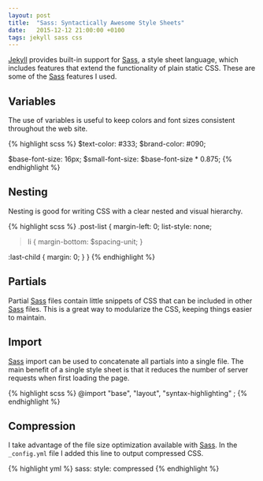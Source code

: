 ```yaml
---
layout: post
title:  "Sass: Syntactically Awesome Style Sheets"
date:   2015-12-12 21:00:00 +0100
tags: jekyll sass css
---
```

[Jekyll][jekyll] provides built-in support for [Sass][sass], a style sheet language, which includes features that extend the functionality of plain static CSS. These are some of the [Sass][sass] features I used.

<!--more-->

## Variables
The use of variables is useful to keep colors and font sizes consistent throughout the web site.

{% highlight scss %}
$text-color: #333;
$brand-color: #090;

$base-font-size: 16px;
$small-font-size: $base-font-size * 0.875;
{% endhighlight %}

## Nesting
Nesting is good for writing CSS with a clear nested and visual hierarchy.

{% highlight scss %}
.post-list {
  margin-left: 0;
  list-style: none;

  > li {
    margin-bottom: $spacing-unit;
  }

  :last-child {
    margin: 0;
  }
}
{% endhighlight %}

## Partials
Partial [Sass][sass] files contain little snippets of CSS that can be included in other [Sass][sass] files. This is a great way to modularize the CSS, keeping things easier to maintain. 

## Import
[Sass][sass] import can be used to concatenate all partials into a single file. The main benefit of a single style sheet is that it reduces the number of server requests when first loading the page.

{% highlight scss %}
@import
        "base",
        "layout",
        "syntax-highlighting"
;
{% endhighlight %}

## Compression
I take advantage of the file size optimization available with [Sass][sass]. In the `_config.yml` file I added this line to output compressed CSS.

{% highlight yml %}
sass:
  style: compressed
{% endhighlight %}

[jekyll]: https://jekyllrb.com/
[sass]: http://sass-lang.com/

